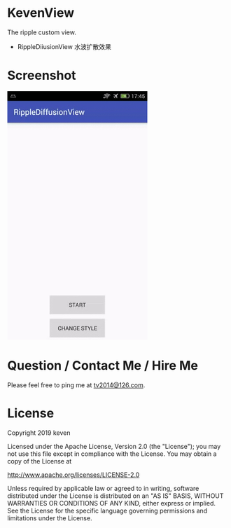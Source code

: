 # KevenView
The ripple custom view.


- RippleDiiusionView 水波扩散效果

# Screenshot
![](https://github.com/rhinoSp/RippleDiffusionView/blob/master/screenrecord/screenrecord.gif)  

# Question / Contact Me / Hire Me

Please feel free to ping me at tv2014@126.com.

# License
Copyright 2019 keven

Licensed under the Apache License, Version 2.0 (the "License");
you may not use this file except in compliance with the License.
You may obtain a copy of the License at

   http://www.apache.org/licenses/LICENSE-2.0

Unless required by applicable law or agreed to in writing, software
distributed under the License is distributed on an "AS IS" BASIS,
WITHOUT WARRANTIES OR CONDITIONS OF ANY KIND, either express or implied.
See the License for the specific language governing permissions and
limitations under the License.
